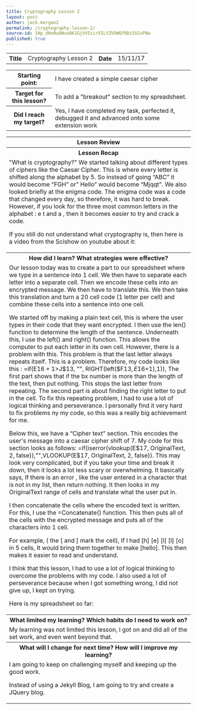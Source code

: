 ```yaml
---
title: Cryptography Lesson 2
layout: post
author: jack.morgan2
permalink: /cryptography-lesson-2/
source-id: 1Hp_dHe0uOWvo8K1GjVV5zirXILYZVOWQfRDi5SCoP0w
published: true
---
```

<table>
  <tr>
    <th class="orange">Title</th>
    <td>Cryptography Lesson 2</td>
    <th class="orange">Date</th>
    <td>15/11/17</td>
  </tr>
</table>


<table>
  <tr>
    <th class="orange">Starting point:</th>
    <td>I have created a simple caesar cipher </td>
  </tr>
  <tr>
    <th class="orange">Target for this lesson?</th>
    <td>To add a "breakout" section to my spreadsheet.</td>
  </tr>
  <tr>
    <th class="orange">Did I reach my target? 
</th>
    <td>Yes, I have completed my task, perfected it, debugged it and advanced onto some extension work</td>
  </tr>
</table>


<table>
  <tr>
    <th class="orange">Lesson Review</th>
  </tr>
  <tr>
    <th class="orange">Lesson Recap</th>
  </tr>
  <tr>
    <td>"What is cryptography?" We started talking about different types of ciphers like the Caesar Cipher. This is where every letter is shifted along the alphabet by 5. So instead of going “ABC” it would become “FGH” or” Hello” would become “Mjqqt”. We also looked briefly at the enigma code. The enigma code was a code that changed every day, so therefore, it was hard to break. However, if you look for the three most common letters in the alphabet : e t and a , then it becomes easier to try and crack a code. 

If you still do not understand what cryptography is, then here is a video from the Scishow on youtube about it:</td>
  </tr>
  <tr>
    <th class="orange">How did I learn? What strategies were effective? </th>
  </tr>
  <tr>
    <td>
Our lesson today was to create a part to our spreadsheet where we type in a sentence into 1 cell. We then have to separate each letter into a separate cell. Then we encode these cells into an encrypted message. We then have to translate this. We then take this translation and turn a 20 cell code (1 letter per cell) and combine these cells into a sentence into one cell.

We started off by making a plain text cell, this is where the user types in their code that they want encrypted.  I then use the len() function to determine the length of the sentence. Underneath this, I use the left() and right() function. This allows the computer to put each letter in its own cell. However, there is a problem with this. This problem is that the last letter always repeats itself. This is a problem. Therefore, my code looks like this : =if(E$16+1>$J$13, "", RIGHT(left($F$13,E$16+1),1)), The first part shows that if the bx number is more than the length of the text, then put nothing. This stops the last letter from repeating. The second part is about finding the right letter to put in the cell. To fix this repeating problem, I had to use a lot of logical thinking and perseverance. I personally find it very hard to fix problems ny my code, so this was a really big achievement for me. 

Below this, we have a “Cipher text” section. This encodes the user's message into a caesar cipher shift of 7. My code for this section looks as follows: =if(iserror(vlookup(E$17, OriginalText, 2, false)),"",VLOOKUP(E$17, OriginalText, 2, false)). This may look very complicated, but if you take your time and break it down, then it looks a lot less scary or overwhelming. It basically says, If there is an error , like the user entered in a character that is not in my list, then return nothing. It then looks in my OriginalText range of cells and translate what the user put in.

 I then concatenate the cells where the encoded text is written. For this, I use the =Concatenate() function. This then puts all of the cells with the encrypted message and puts all of the characters into 1 cell. 

For example,  ( the [ and ] mark the cell), If I had [h] [e] [l] [l] [o] in 5 cells, It would bring them together to make [hello]. This then makes it easier to read and understand. 


I think that this lesson, I had to use a lot of logical thinking to overcome the  problems with my code. I also used a lot of perseverance because when I got something wrong, I did not give up, I kept on trying. 



Here is my spreadsheet so far:

</td>
  </tr>
  <tr>
    <th class="orange">What limited my learning? Which habits do I need to work on? </th>
  </tr>
  <tr>
    <td>My learning was not limited this lesson, I got on and did all of the set work, and even went beyond that.</td>
  </tr>
  <tr>
    <th class="orange">What will I change for next time? How will I improve my learning?</th>
  </tr>
  <tr>
    <td>I am going to keep on challenging myself and keeping up the good work. 

Instead of using a Jekyll Blog, I am going to try and create a JQuery blog.</td>
  </tr>
</table>


